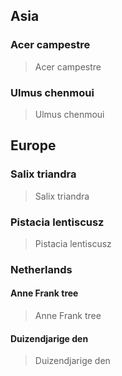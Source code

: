 
## Asia

### Acer campestre

>Acer campestre

### Ulmus chenmoui

>Ulmus chenmoui

## Europe

### Salix triandra

>Salix triandra

### Pistacia lentiscusz

>Pistacia lentiscusz

### Netherlands

#### Anne Frank tree

>Anne Frank tree

#### Duizendjarige den

>Duizendjarige den